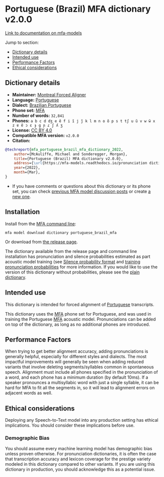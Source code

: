 
# Portuguese (Brazil) MFA dictionary v2.0.0

[Link to documentation on mfa-models](https://mfa-models.readthedocs.io/en/main/dictionary/portuguese_brazil_mfa.html)

Jump to section:

- [Dictionary details](#dictionary-details)
- [Intended use](#intended-use)
- [Performance Factors](#performance-factors)
- [Ethical considerations](#ethical-considerations)

## Dictionary details

- **Maintainer:** [Montreal Forced Aligner](https://montreal-forced-aligner.readthedocs.io/)
- **Language:** [Portuguese](https://en.wikipedia.org/wiki/Portuguese_language)
- **Dialect:** [Brazilian Portuguese](https://en.wikipedia.org/wiki/Brazilian_Portuguese)
- **Phone set:** [MFA](https://mfa-models.readthedocs.io/en/refactor/mfa_phone_set.html#portuguese)
- **Number of words:** `32,841`
- **Phones:** `a b c d dʒ e ẽ f i ĩ j j̃ k l m n o õ p s t tʃ u ũ v w w̃ x z ɐ ɐ̃ ɔ ɛ ɟ ɡ ɲ ɾ ʃ ʎ ʒ`
- **License:** [CC BY 4.0](https://github.com/MontrealCorpusTools/mfa-models/tree/main/dictionary/portuguese/brazil_mfa/v2.0.0/LICENSE)
- **Compatible MFA version:** `v2.0.0`
- **Citation:**

```bibtex
@techreport{mfa_portuguese_brazil_mfa_dictionary_2022,
	author={McAuliffe, Michael and Sonderegger, Morgan},
	title={Portuguese (Brazil) MFA dictionary v2.0.0},
	address={\url{https://mfa-models.readthedocs.io/pronunciation dictionary/Portuguese/Portuguese (Brazil) MFA dictionary v2_0_0.html}},
	year={2022},
	month={Mar},
}
```

- If you have comments or questions about this dictionary or its phone set, you can check [previous MFA model discussion posts](https://github.com/MontrealCorpusTools/mfa-models/discussions?discussions_q=Portuguese+Brazil+MFA+dictionary+v2.0.0) or create [a new one](https://github.com/MontrealCorpusTools/mfa-models/discussions/new).

## Installation

Install from the [MFA command line](https://montreal-forced-aligner.readthedocs.io/en/latest/user_guide/models/index.html):

```
mfa model download dictionary portuguese_brazil_mfa
```

Or download from [the release page](https://github.com/MontrealCorpusTools/mfa-models/releases/tag/dictionary-portuguese_brazil_mfa-v2.0.0).

The dictionary available from the release page and command line installation has pronunciation and silence probabilities estimated as part acoustic model training (see [Silence probability format](https://montreal-forced-aligner.readthedocs.io/en/latest/user_guide/dictionary.html#silence-probabilities) and [training pronunciation probabilities](https://montreal-forced-aligner.readthedocs.io/en/latest/user_guide/workflows/training_dictionary.html) for more information.  If you would like to use the version of this dictionary without probabilities, please see the [plain dictionary](https://raw.githubusercontent.com/MontrealCorpusTools/mfa-models/main/dictionary/portuguese/brazil_mfa/portuguese_brazil_mfa.dict).

## Intended use

This dictionary is intended for forced alignment of [Portuguese](https://en.wikipedia.org/wiki/Portuguese_language) transcripts.

This dictionary uses the [MFA](https://mfa-models.readthedocs.io/en/refactor/mfa_phone_set.html#portuguese) phone set for Portuguese, and was used in training the Portuguese [MFA](https://mfa-models.readthedocs.io/en/refactor/mfa_phone_set.html#portuguese) acoustic model. Pronunciations can be added on top of the dictionary, as long as no additional phones are introduced.

## Performance Factors

When trying to get better alignment accuracy, adding pronunciations is generally helpful, especially for different styles and dialects. The most impactful improvements will generally be seen when adding reduced variants that involve deleting segments/syllables common in spontaneous speech.  Alignment must include all phones specified in the pronunciation of a word, and each phone has a minimum duration (by default 10ms). If a speaker pronounces a multisyllabic word with just a single syllable, it can be hard for MFA to fit all the segments in, so it will lead to alignment errors on adjacent words as well.

## Ethical considerations

Deploying any Speech-to-Text model into any production setting has ethical implications. You should consider these implications before use.

### Demographic Bias

You should assume every machine learning model has demographic bias unless proven otherwise. For pronunciation dictionaries, it is often the case that transcription accuracy and lexicon coverage for the prestige variety modeled in this dictionary compared to other variants. If you are using this dictionary in production, you should acknowledge this as a potential issue.
